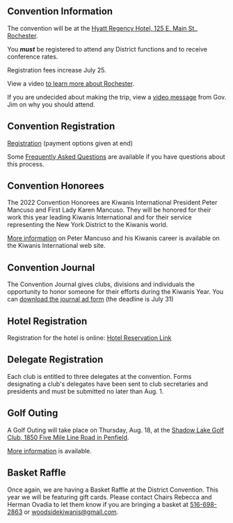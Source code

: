 ## Convention Information

The convention will be at the [Hyatt Regency Hotel, 125 E. Main St., Rochester](http://maps.apple.com/?daddr=125+E.+Main+St.,+Rocherster+NY).

You **_must_** be registered to attend any District functions and to receive conference rates.

Registration fees increase July 25.

View a video [to learn more about Rochester](https://www.youtube.com/watch?v=WCXGjzubEkg).

If you are undecided about making the trip, view a [video message](https://youtu.be/jsdQ-7PNKeo) from Gov. Jim on why you should attend.

## Convention Registration

[Registration](https://kiwanis-ny.org/dc2022/reg1.htm) (payment options given at end)

Some [Frequently Asked Questions](https://kiwanis-ny.org/dc2022/faq.htm) are available if you have questions about this process.

## Convention Honorees

The 2022 Convention Honorees are Kiwanis International President Peter Mancuso and First Lady Karen Mancuso. They will be honored for their work this year leading Kiwanis International and for their service representing the New York District to the Kiwanis world.

[More information](https://www.kiwanis.org/about/leadership/meet-the-kiwanis-international-board/peter-j-mancuso) on Peter Mancuso and his Kiwanis career is available on the Kiwanis International web site.

## Convention Journal

The Convention Journal gives clubs, divisions and individuals the opportunity to honor someone for their efforts during the Kiwanis Year. You can [download the journal ad form](https://kiwanis-ny.org/2122/journaladform.pdf) (the deadline is July 31)

## Hotel Registration

Registration for the hotel is online:
[Hotel Reservation Link](https://www.hyatt.com/en-US/group-booking/ROCHE/G-KIWA?src=envision_email_grpreserv_ENG_20220414_GroupBooking_TC000000170A000010937ENG_G-_183591)

## Delegate Registration

Each club is entitled to three delegates at the convention. Forms designating a club's delegates have been sent to club secretaries and presidents and must be submitted no later than Aug. 1.

## Golf Outing

A Golf Outing will take place on Thursday, Aug. 18, at the [Shadow Lake Golf Club, 1850 Five Mile Line Road in Penfield](http://maps.apple.com/?daddr=1850+Five+Mile+Line+Road+Penfield+NY).

[More information](https://kiwanis-ny.org/dc2022/golf.htm) is available.

## Basket Raffle

Once again, we are having a Basket Raffle at the District Convention. This year we will be featuring gift cards.
Please contact Chairs Rebecca and Herman Ovadia to let them know if you are bringing a basket at [516-698-2863](tel:15166982863) or [woodsidekiwanis@gmail.com](mailto:woodsidekiwanis@gmail.com).
